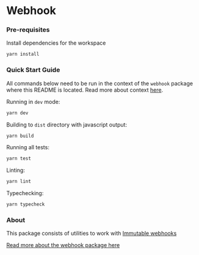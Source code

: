 # Webhook

### Pre-requisites

Install dependencies for the workspace

```bash
yarn install
```

### Quick Start Guide

All commands below need to be run in the context of the `webhook` package where this README is located. Read more about context [here](../../../README.md#context).

Running in `dev` mode:
  
```bash
yarn dev
```

Building to `dist` directory with javascript output:
  
```bash
yarn build
```

Running all tests:

```bash
yarn test
```

Linting:

```bash
yarn lint
```

Typechecking:

```bash
yarn typecheck
```

### About

This package consists of utilities to work with [Immutable webhooks](https://docs.immutable.com/docs/zkEVM/products/blockchain-data/webhooks)

[Read more about the webhook package here](../../../README.md#webhook)